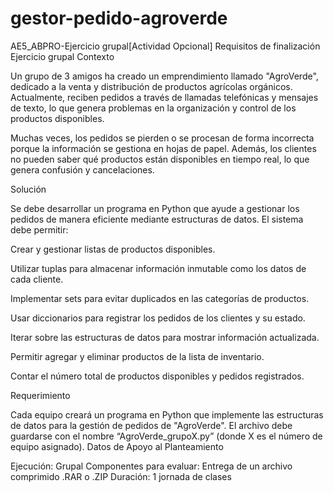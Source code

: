 # gestor-pedido-agroverde

AE5_ABPRO-Ejercicio grupal[Actividad Opcional]
Requisitos de finalización
Ejercicio grupal
Contexto

Un grupo de 3 amigos ha creado un emprendimiento llamado "AgroVerde", dedicado a la venta y distribución de productos agrícolas orgánicos. Actualmente, reciben pedidos a través de llamadas telefónicas y mensajes de texto, lo que genera problemas en la organización y control de los productos disponibles.

Muchas veces, los pedidos se pierden o se procesan de forma incorrecta porque la información se gestiona en hojas de papel. Además, los clientes no pueden saber qué productos están disponibles en tiempo real, lo que genera confusión y cancelaciones.

Solución

Se debe desarrollar un programa en Python que ayude a gestionar los pedidos de manera eficiente mediante estructuras de datos. El sistema debe permitir:

Crear y gestionar listas de productos disponibles.

Utilizar tuplas para almacenar información inmutable como los datos de cada cliente.

Implementar sets para evitar duplicados en las categorías de productos.

Usar diccionarios para registrar los pedidos de los clientes y su estado.

Iterar sobre las estructuras de datos para mostrar información actualizada.

Permitir agregar y eliminar productos de la lista de inventario.

Contar el número total de productos disponibles y pedidos registrados.

Requerimiento

Cada equipo creará un programa en Python que implemente las estructuras de datos para la gestión de pedidos de "AgroVerde".
El archivo debe guardarse con el nombre “AgroVerde_grupoX.py” (donde X es el número de equipo asignado).
Datos de Apoyo al Planteamiento

Ejecución: Grupal
Componentes para evaluar: Entrega de un archivo comprimido .RAR o .ZIP
Duración: 1 jornada de clases
